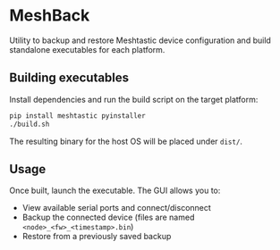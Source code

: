 # MeshBack

Utility to backup and restore Meshtastic device configuration and build
standalone executables for each platform.

## Building executables

Install dependencies and run the build script on the target platform:

```bash
pip install meshtastic pyinstaller
./build.sh
```

The resulting binary for the host OS will be placed under `dist/`.

## Usage

Once built, launch the executable. The GUI allows you to:

- View available serial ports and connect/disconnect
- Backup the connected device (files are named `<node>_<fw>_<timestamp>.bin`)
- Restore from a previously saved backup
